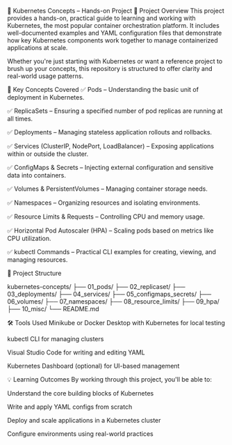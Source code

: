 🚀 Kubernetes Concepts – Hands-on Project
📌 Project Overview
This project provides a hands-on, practical guide to learning and working with Kubernetes, the most popular container orchestration platform. It includes well-documented examples and YAML configuration files that demonstrate how key Kubernetes components work together to manage containerized applications at scale.

Whether you're just starting with Kubernetes or want a reference project to brush up your concepts, this repository is structured to offer clarity and real-world usage patterns.


🎯 Key Concepts Covered
✅ Pods – Understanding the basic unit of deployment in Kubernetes.

✅ ReplicaSets – Ensuring a specified number of pod replicas are running at all times.

✅ Deployments – Managing stateless application rollouts and rollbacks.

✅ Services (ClusterIP, NodePort, LoadBalancer) – Exposing applications within or outside the cluster.

✅ ConfigMaps & Secrets – Injecting external configuration and sensitive data into containers.

✅ Volumes & PersistentVolumes – Managing container storage needs.

✅ Namespaces – Organizing resources and isolating environments.

✅ Resource Limits & Requests – Controlling CPU and memory usage.

✅ Horizontal Pod Autoscaler (HPA) – Scaling pods based on metrics like CPU utilization.

✅ kubectl Commands – Practical CLI examples for creating, viewing, and managing resources.

🧱 Project Structure

kubernetes-concepts/
├── 01_pods/
├── 02_replicaset/
├── 03_deployments/
├── 04_services/
├── 05_configmaps_secrets/
├── 06_volumes/
├── 07_namespaces/
├── 08_resource_limits/
├── 09_hpa/
├── 10_misc/
└── README.md


🛠️ Tools Used
Minikube or Docker Desktop with Kubernetes for local testing

kubectl CLI for managing clusters

Visual Studio Code for writing and editing YAML

Kubernetes Dashboard (optional) for UI-based management

💡 Learning Outcomes
By working through this project, you'll be able to:

Understand the core building blocks of Kubernetes

Write and apply YAML configs from scratch

Deploy and scale applications in a Kubernetes cluster

Configure environments using real-world practices